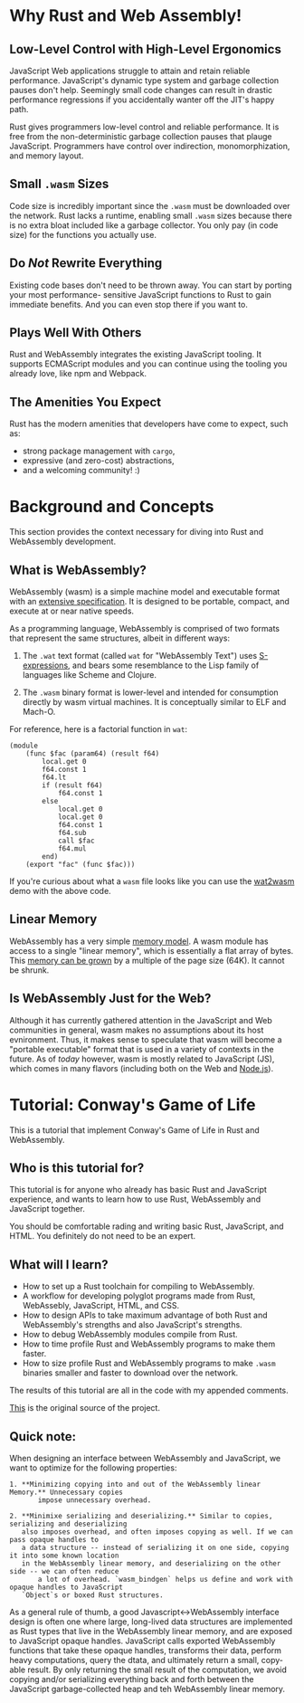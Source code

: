 Why Rust and Web Assembly!
==========================


Low-Level Control with High-Level Ergonomics
--------------------------------------------
JavaScript Web applications struggle to attain and retain reliable performance. JavaScript's
dynamic type system and garbage collection pauses don't help. Seemingly small code changes can 
result in drastic performance regressions if you accidentally wanter off the JIT's happy path.

Rust gives programmers low-level control and reliable performance. It is free from the 
non-deterministic garbage collection pauses that plauge JavaScript. Programmers have control over
indirection, monomorphization, and memory layout. 


Small `.wasm` Sizes
-------------------
Code size is incredibly important since the `.wasm` must be downloaded over the network. Rust
lacks a runtime, enabling small `.wasm` sizes because there is no extra bloat included like a 
garbage collector. You only pay (in code size) for the functions you actually use.


Do *Not* Rewrite Everything
-----------------------------
Existing code bases don't need to be thrown away. You can start by porting your most performance-
sensitive JavaScript functions to Rust to gain immediate benefits. And you can even stop there if
you want to.


Plays Well With Others
----------------------
Rust and WebAssembly integrates the existing JavaScript tooling. It supports ECMAScript modules and
you can continue using the tooling you already love, like npm and Webpack.


The Amenities You Expect
------------------------
Rust has the modern amenities that developers have come to expect, such as:

- strong package management with `cargo`, 
- expressive (and zero-cost) abstractions,
- and a welcoming community! :)


Background and Concepts 
=======================
This section provides the context necessary for diving into Rust and WebAssembly development.


What is WebAssembly?
--------------------
WebAssembly (wasm) is a simple machine model and executable format with an [extensive specification](https://webassembly.github.io/spec/).
It is designed to be portable, compact, and execute at or near native speeds.

As a programming language, WebAssembly is comprised of two formats that represent the same 
structures, albeit in different ways:

1. The `.wat` text format (called `wat` for "WebAssembly Text") uses [S-expressions](https://en.wikipedia.org/wiki/S-expression), and bears 
some resemblance to the Lisp family of languages like Scheme and Clojure.

2. The `.wasm` binary format is lower-level and intended for consumption directly by wasm 
virtual machines. It is conceptually similar to ELF and Mach-O.

For reference, here is a factorial function in `wat`:

```
(module
    (func $fac (param64) (result f64)
        local.get 0
        f64.const 1
        f64.lt
        if (result f64)
            f64.const 1
        else
            local.get 0
            local.get 0
            f64.const 1
            f64.sub
            call $fac
            f64.mul
        end)
    (export "fac" (func $fac)))
```

If you're curious about what a `wasm` file looks like you can use the [wat2wasm](https://webassembly.github.io/wabt/demo/wat2wasm/) 
demo with the above code.


Linear Memory
-------------
WebAssembly has a very simple [memory model](https://webassembly.github.io/spec/core/syntax/modules.html#syntax-mem). A wasm module has access to a single "linear memory",
which is essentially a flat array of bytes. This [memory can be grown](https://webassembly.github.io/spec/core/syntax/instructions.html#syntax-instr-memory) by a multiple of the page
size (64K). It cannot be shrunk.


Is WebAssembly Just for the Web?
--------------------------------
Although it has currently gathered attention in the JavaScript and Web communities in general, wasm
makes no assumptions about its host evnironment. Thus, it makes sense to speculate that wasm will
become a "portable executable" format that is used in a variety of contexts in the future. As of
*today* however, wasm is mostly related to JavaScript (JS), which comes in many flavors
(including both on the Web and [Node.js](https://nodejs.org/)).


Tutorial: Conway's Game of Life
===============================
This is a tutorial that implement Conway's Game of Life in Rust and WebAssembly.


Who is this tutorial for?
-------------------------
This tutorial is for anyone who already has basic Rust and JavaScript experience, and wants to 
learn how to use Rust, WebAssembly and JavaScript together.

You should be comfortable rading and writing basic Rust, JavaScript, and HTML. You definitely do
not need to be an expert.


What will I learn?
------------------

- How to set up a Rust toolchain for compiling to WebAssembly. 
- A workflow for developing polyglot programs made from Rust, WebAssebly, JavaScript, HTML,
and CSS.
- How to design APIs to take maximum advantage of both Rust and WebAssembly's strengths and 
also JavaScript's strengths.
- How to debug WebAssembly modules compile from Rust.
- How to time profile Rust and WebAssembly programs to make them faster.
- How to size profile Rust and WebAssembly programs to make `.wasm` binaries smaller and faster
to download over the network.


The results of this tutorial are all in the code with my appended comments.

[This](https://rustwasm.github.io/docs/book/introduction.html) is the original source of the project.


Quick note: 
-----------
When designing an interface between WebAssembly and JavaScript, we want to optimize for the following
properties:

	1. **Minimizing copying into and out of the WebAssembly linear Memory.** Unnecessary copies
     	   impose unnecessary overhead.
	
	2. **Minimixe serializing and deserializing.** Similar to copies, serializing and deserializing
	   also imposes overhead, and often imposes copying as well. If we can pass opaque handles to
	   a data structure -- instead of serializing it on one side, copying it into some known location
	   in the WebAssembly linear memory, and deserializing on the other side -- we can often reduce
    	   a lot of overhead. `wasm_bindgen` helps us define and work with opaque handles to JavaScript
	   `Object`s or boxed Rust structures.

As a general rule of thumb, a good Javascript<->WebAssembly interface design is often one where large,
long-lived data structures are implemented as Rust types that live in the WebAssembly linear memory, and
are exposed to JavaScript opaque handles. JavaScript calls exported WebAssembly functions that take these
opaque handles, transforms their data, perform heavy computations, query the dtata, and ultimately 
return a small, copy-able result. By only returning the small result of the computation, we avoid copying
and/or serializing everything back and forth between the JavaScript garbage-collected heap and teh 
WebAssembly linear memory.

